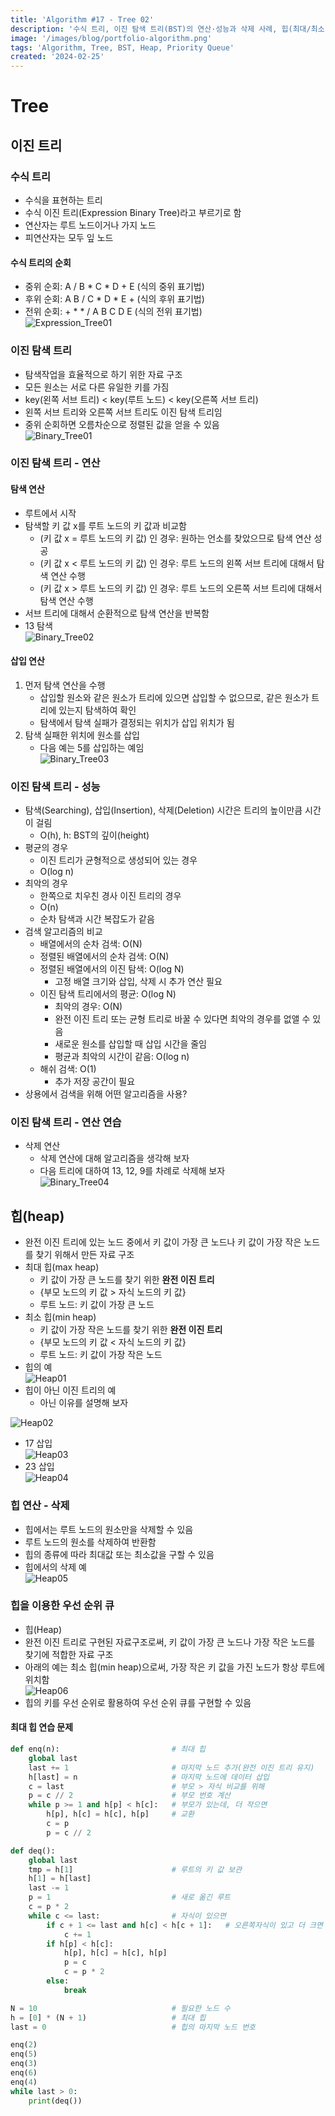 ```yaml
---
title: 'Algorithm #17 - Tree 02'
description: '수식 트리, 이진 탐색 트리(BST)의 연산·성능과 삭제 사례, 힙(최대/최소) 및 우선순위 큐의 동작과 구현을 정리한다.'
image: '/images/blog/portfolio-algorithm.png'
tags: 'Algorithm, Tree, BST, Heap, Priority Queue'
created: '2024-02-25'
---
```



# Tree
## 이진 트리
### 수식 트리
- 수식을 표현하는 트리
- 수식 이진 트리(Expression Binary Tree)라고 부르기로 함
- 연산자는 루트 노드이거나 가지 노드
- 피연산자는 모두 잎 노드

#### 수식 트리의 순회
- 중위 순회: A / B * C * D + E (식의 중위 표기법)
- 후위 순회: A B / C * D * E + (식의 후위 표기법)
- 전위 순회: + * * / A B C D E (식의 전위 표기법)       
![Expression_Tree01](./asset/Expression_Tree01.PNG)

### 이진 탐색 트리
- 탐색작업을 효율적으로 하기 위한 자료 구조
- 모든 원소는 서로 다른 유일한 키를 가짐
- key(왼쪽 서브 트리) < key(루트 노드) < key(오른쪽 서브 트리)
- 왼쪽 서브 트리와 오른쪽 서브 트리도 이진 탐색 트리임
- 중위 순회하면 오름차순으로 정렬된 값을 얻을 수 있음       
![Binary_Tree01](./asset/Binary_Tree01.PNG)

### 이진 탐색 트리 - 연산
#### 탐색 연산
- 루트에서 시작
- 탐색할 키 값 x를 루트 노드의 키 값과 비교함
    - (키 값 x = 루트 노드의 키 값) 인 경우: 원하는 언소를 찾았으므로 탐색 연산 성공
    - (키 값 x < 루트 노드의 키 값) 인 경우: 루트 노드의 왼쪽 서브 트리에 대해서 탐색 연산 수행
    - (키 값 x > 루트 노드의 키 값) 인 경우: 루트 노드의 오른쪽 서브 트리에 대해서 탐색 연산 수행
- 서브 트리에 대해서 순환적으로 탐색 연산을 반복함
- 13 탐색       
![Binary_Tree02](./asset/Binary_Tree02.PNG)

#### 삽입 연산
1. 먼저 탐색 연산을 수행
    - 삽입할 원소와 같은 원소가 트리에 있으면 삽입할 수 없으므로, 같은 원소가 트리에 있는지 탐색하여 확인
    - 탐색에서 탐색 실패가 결정되는 위치가 삽입 위치가 됨
2. 탐색 실패한 위치에 원소를 삽입
    - 다음 예는 5를 삽입하는 예임       
    ![Binary_Tree03](./asset/Binary_Tree03.PNG)

### 이진 탐색 트리 - 성능
- 탐색(Searching), 삽입(Insertion), 삭제(Deletion) 시간은 트리의 높이만큼 시간이 걸림
    - O(h), h: BST의 깊이(height)
- 평균의 경우
    - 이진 트리가 균형적으로 생성되어 있는 경우
    - O(log n)
- 최악의 경우
    - 한쪽으로 치우친 경사 이진 트리의 경우
    - O(n)
    - 순차 탐색과 시간 복잡도가 같음
- 검색 알고리즘의 비교
    - 배열에서의 순차 검색: O(N)
    - 정렬된 배열에서의 순차 검색: O(N)
    - 정렬된 배열에서의 이진 탐색: O(log N)
        - 고정 배열 크기와 삽입, 삭제 시 추가 연산 필요
    - 이진 탐색 트리에서의 평균: O(log N)
        - 최악의 경우: O(N)
        - 완전 이진 트리 또는 균형 트리로 바꿀 수 있다면 최악의 경우를 없앨 수 있음
        - 새로운 원소를 삽입할 때 삽입 시간을 줄임
        - 평균과 최악의 시간이 같음: O(log n)
    - 해쉬 검색: O(1)
        - 추가 저장 공간이 필요
- 상용에서 검색을 위해 어떤 알고리즘을 사용?

### 이진 탐색 트리 - 연산 연습
- 삭제 연산
    - 삭제 연산에 대해 알고리즘을 생각해 보자
    - 다음 트리에 대하여 13, 12, 9를 차례로 삭제해 보자     
    ![Binary_Tree04](./asset/Binary_Tree04.PNG)

## 힙(heap)
- 완전 이진 트리에 있는 노드 중에서 키 값이 가장 큰 노드나 키 값이 가장 작은 노드를 찾기 위해서 만든 자료 구조
- 최대 힙(max heap)
    - 키 값이 가장 큰 노드를 찾기 위한 **완전 이진 트리**
    - {부모 노드의 키 값 > 자식 노드의 키 값}
    - 루트 노드: 키 값이 가장 큰 노드
- 최소 힙(min heap)
    - 키 값이 가장 작은 노드를 찾기 위한 **완전 이진 트리**
    - {부모 노드의 키 값 < 자식 노드의 키 값}
    - 루트 노드: 키 값이 가장 작은 노드
- 힙의 예       
![Heap01](./asset/Heap01.PNG)
- 힙이 아닌 이진 트리의 예      
    - 아닌 이유를 설명해 보자       

![Heap02](./asset/Heap02.PNG)       
- 17 삽입       
![Heap03](./asset/Heap03.PNG)
- 23 삽입       
![Heap04](./asset/Heap04.PNG)

### 힙 연산 - 삭제
- 힙에서는 루트 노드의 원소만을 삭제할 수 있음
- 루트 노드의 원소를 삭제하여 반환함
- 힙의 종류에 따라 최대값 또는 최소값을 구할 수 있음
- 힙에서의 삭제 예      
![Heap05](./asset/Heap05.PNG)

### 힙을 이용한 우선 순위 큐
- 힙(Heap)
- 완전 이진 트리로 구현된 자료구조로써, 키 값이 가장 큰 노드나 가장 작은 노드를 찾기에 적합한 자료 구조
- 아래의 예는 최소 힙(min heap)으로써, 가장 작은 키 값을 가진 노드가 항상 루트에 위치함     
![Heap06](./asset/Heap06.PNG)
- 힙의 키를 우선 순위로 활용하여 우선 순위 큐를 구현할 수 있음

#### 최대 힙 연습 문제
```python
def enq(n):                         # 최대 힙
    global last
    last += 1                       # 마지막 노드 추가(완전 이진 트리 유지)
    h[last] = n                     # 마지막 노드에 데이터 삽입
    c = last                        # 부모 > 자식 비교를 위해
    p = c // 2                      # 부모 번호 계산
    while p >= 1 and h[p] < h[c]:   # 부모가 있는데, 더 작으면
        h[p], h[c] = h[c], h[p]     # 교환
        c = p
        p = c // 2

def deq():
    global last
    tmp = h[1]                      # 루트의 키 값 보관
    h[1] = h[last]
    last -= 1
    p = 1                           # 새로 옮긴 루트
    c = p * 2
    while c <= last:                # 자식이 있으면
        if c + 1 <= last and h[c] < h[c + 1]:   # 오른쪽자식이 있고 더 크면
            c += 1
        if h[p] < h[c]:
            h[p], h[c] = h[c], h[p]
            p = c
            c = p * 2
        else:
            break

N = 10                              # 필요한 노드 수
h = [0] * (N + 1)                   # 최대 힙
last = 0                            # 힙의 마지막 노드 번호

enq(2)
enq(5)
enq(3)
enq(6)
enq(4)
while last > 0:
    print(deq())
```
